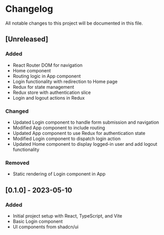 # Changelog

All notable changes to this project will be documented in this file.

## [Unreleased]

### Added
- React Router DOM for navigation
- Home component
- Routing logic in App component
- Login functionality with redirection to Home page
- Redux for state management
- Redux store with authentication slice
- Login and logout actions in Redux

### Changed
- Updated Login component to handle form submission and navigation
- Modified App component to include routing
- Updated App component to use Redux for authentication state
- Modified Login component to dispatch login action
- Updated Home component to display logged-in user and add logout functionality

### Removed
- Static rendering of Login component in App

## [0.1.0] - 2023-05-10

### Added
- Initial project setup with React, TypeScript, and Vite
- Basic Login component
- UI components from shadcn/ui
